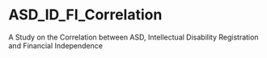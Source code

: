 # ASD_ID_FI_Correlation
A Study on the Correlation between ASD, Intellectual Disability Registration and Financial Independence
